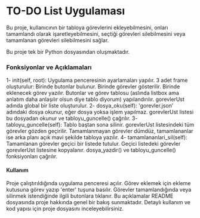 <h1>TO-DO List Uygulaması</h1>
Bu proje, kullanıcının bir tabloya görevlerini ekleyebilmesini, onları tamamlandı olarak işaretleyebilmesini, seçtiği görevleri silebilmesini veya tamamlanan görevleri silebilmesini sağlar.

Bu proje tek bir Python dosyasından oluşmaktadır.

<h3>Fonksiyonlar ve Açıklamaları</h3>
1- init(self, root):
  Uygulama penceresinin ayarlamaları yapılır.
  3 adet frame oluşturulur:
  Birinde butonlar bulunur.
  Birinde görevler gösterilir.
  Birinde eklenecek görev yazılır.
  Butonlar ve görev tablosu (aslında listbox ama anlatım daha anlaşılır olsun diye tablo diyorum) yapılandırılır.
  gorevlerUst adında global bir liste oluşturulur.
2- dosya_oku(self):
  'gorevler.json’ adındaki dosya okunur, eğer dosya yoksa işlem yapılmaz.
  gorevlerUst listesi bu dosyadan okunur ve tabloyu_guncelle() çağrılır.
3- tabloyu_guncelle(self):
  Tablo baştan sona silinir.
  gorevlerUst listesindeki tüm görevler gözden geçirilir.
  Tamamlanmayan görevler dümdüz, tamamlananlar ise arka planı açık mavi şekilde tabloya yazılır.
4- tamamlananlari_sil(self):
  Tamamlanan görevler geçici bir listede tutulur.
  Geçici listedeki görevler gorevlerUst listesine kopyalanır.
  dosya_yazdir() ve tabloyu_guncelle() fonksiyonları çağrılır.
<h4>Kullanım</h4>
Proje çalıştırıldığında uygulama penceresi açılır.
Görev eklemek için ekleme kutusuna görev yazıp 'enter' tuşuna basılır.
Görevler tamamlandığında veya silinmek istendiğinde ilgili butonlara tıklanır.
Bu açıklamalar README dosyasında proje hakkında genel bir bakış sunmaktadır. Detaylı kullanım ve kod yapısı için proje dosyasını inceleyebilirsiniz.






